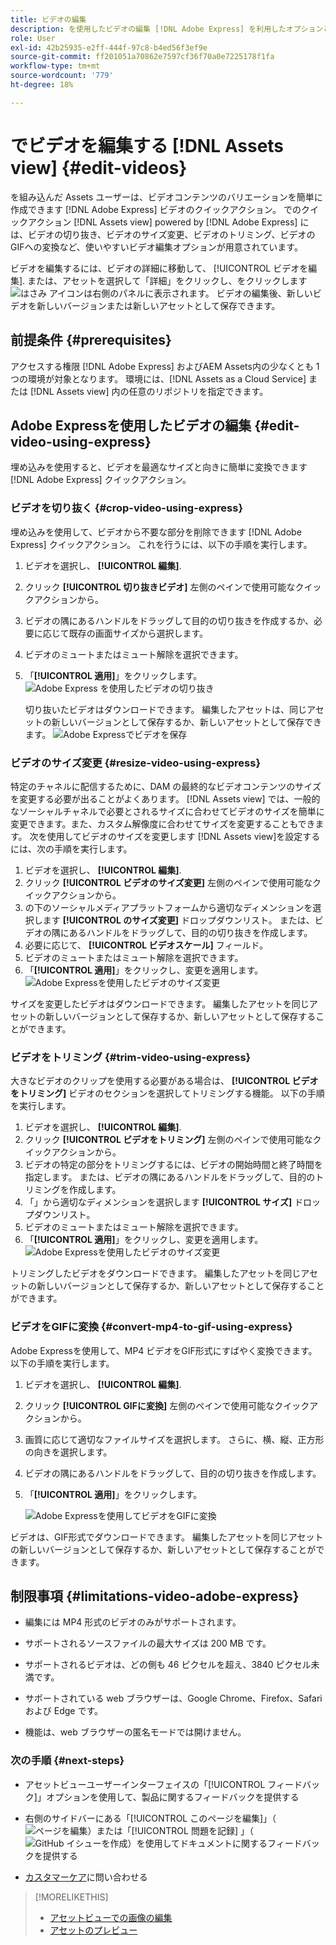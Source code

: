 ```yaml
---
title: ビデオの編集
description: を使用したビデオの編集 [!DNL Adobe Express] を利用したオプションと、更新したビデオをバージョンとして保存します。
role: User
exl-id: 42b25935-e2ff-444f-97c8-b4ed56f3ef9e
source-git-commit: ff201051a70862e7597cf36f70a0e7225178f1fa
workflow-type: tm+mt
source-wordcount: '779'
ht-degree: 18%

---
```


# でビデオを編集する [!DNL Assets view] {#edit-videos}

を組み込んだ Assets ユーザーは、ビデオコンテンツのバリエーションを簡単に作成できます [!DNL Adobe Express] ビデオのクイックアクション。 でのクイックアクション [!DNL Assets view] powered by [!DNL Adobe Express] には、ビデオの切り抜き、ビデオのサイズ変更、ビデオのトリミング、ビデオのGIFへの変換など、使いやすいビデオ編集オプションが用意されています。

ビデオを編集するには、ビデオの詳細に移動して、 [!UICONTROL ビデオを編集]. または、アセットを選択して「詳細」をクリックし、をクリックします ![はさみ](assets/do-not-localize/cut.svg) アイコンは右側のパネルに表示されます。 ビデオの編集後、新しいビデオを新しいバージョンまたは新しいアセットとして保存できます。

## 前提条件 {#prerequisites}

アクセスする権限 [!DNL Adobe Express] およびAEM Assets内の少なくとも 1 つの環境が対象となります。 環境には、[!DNL Assets as a Cloud Service] または [!DNL Assets view] 内の任意のリポジトリを指定できます。

## Adobe Expressを使用したビデオの編集 {#edit-video-using-express}

埋め込みを使用すると、ビデオを最適なサイズと向きに簡単に変換できます [!DNL Adobe Express] クイックアクション。

### ビデオを切り抜く {#crop-video-using-express}

埋め込みを使用して、ビデオから不要な部分を削除できます [!DNL Adobe Express] クイックアクション。 これを行うには、以下の手順を実行します。

1. ビデオを選択し、 **[!UICONTROL 編集]**.
2. クリック **[!UICONTROL 切り抜きビデオ]** 左側のペインで使用可能なクイックアクションから。
3. ビデオの隅にあるハンドルをドラッグして目的の切り抜きを作成するか、必要に応じて既存の画面サイズから選択します。
4. ビデオのミュートまたはミュート解除を選択できます。
5. 「**[!UICONTROL 適用]**」をクリックします。
   ![Adobe Express を使用したビデオの切り抜き](assets/adobe-express-crop-video.png)

   切り抜いたビデオはダウンロードできます。 編集したアセットは、同じアセットの新しいバージョンとして保存するか、新しいアセットとして保存できます。 ![Adobe Expressでビデオを保存](assets/adobe-express-save-video.png)

### ビデオのサイズ変更 {#resize-video-using-express}

特定のチャネルに配信するために、DAM の最終的なビデオコンテンツのサイズを変更する必要が出ることがよくあります。 [!DNL Assets view] では、一般的なソーシャルチャネルで必要とされるサイズに合わせてビデオのサイズを簡単に変更できます。また、カスタム解像度に合わせてサイズを変更することもできます。 次を使用してビデオのサイズを変更します [!DNL Assets view]を設定するには、次の手順を実行します。

1. ビデオを選択し、 **[!UICONTROL 編集]**.
2. クリック **[!UICONTROL ビデオのサイズ変更]** 左側のペインで使用可能なクイックアクションから。
3. の下のソーシャルメディアプラットフォームから適切なディメンションを選択します **[!UICONTROL のサイズ変更]** ドロップダウンリスト。 または、ビデオの隅にあるハンドルをドラッグして、目的の切り抜きを作成します。
4. 必要に応じて、 **[!UICONTROL ビデオスケール]** フィールド。
5. ビデオのミュートまたはミュート解除を選択できます。
6. 「**[!UICONTROL 適用]**」をクリックし、変更を適用します。
   ![Adobe Expressを使用したビデオのサイズ変更](assets/adobe-express-resize-video.png)

サイズを変更したビデオはダウンロードできます。 編集したアセットを同じアセットの新しいバージョンとして保存するか、新しいアセットとして保存することができます。

### ビデオをトリミング {#trim-video-using-express}

大きなビデオのクリップを使用する必要がある場合は、 **[!UICONTROL ビデオをトリミング]** ビデオのセクションを選択してトリミングする機能。 以下の手順を実行します。

1. ビデオを選択し、 **[!UICONTROL 編集]**.
2. クリック **[!UICONTROL ビデオをトリミング]** 左側のペインで使用可能なクイックアクションから。
3. ビデオの特定の部分をトリミングするには、ビデオの開始時間と終了時間を指定します。 または、ビデオの隅にあるハンドルをドラッグして、目的のトリミングを作成します。
4. 「」から適切なディメンションを選択します **[!UICONTROL サイズ]** ドロップダウンリスト。
5. ビデオのミュートまたはミュート解除を選択できます。
6. 「**[!UICONTROL 適用]**」をクリックし、変更を適用します。
   ![Adobe Expressを使用したビデオのサイズ変更](assets/adobe-express-trim-video.png)

トリミングしたビデオをダウンロードできます。 編集したアセットを同じアセットの新しいバージョンとして保存するか、新しいアセットとして保存することができます。

### ビデオをGIFに変換 {#convert-mp4-to-gif-using-express}

Adobe Expressを使用して、MP4 ビデオをGIF形式にすばやく変換できます。 以下の手順を実行します。

1. ビデオを選択し、 **[!UICONTROL 編集]**.
2. クリック **[!UICONTROL GIFに変換]** 左側のペインで使用可能なクイックアクションから。
3. 画質に応じて適切なファイルサイズを選択します。 さらに、横、縦、正方形の向きを選択します。
4. ビデオの隅にあるハンドルをドラッグして、目的の切り抜きを作成します。
5. 「**[!UICONTROL 適用]**」をクリックします。

   ![Adobe Expressを使用してビデオをGIFに変換](assets/adobe-express-convert-video-to-gif.png)

ビデオは、GIF形式でダウンロードできます。 編集したアセットを同じアセットの新しいバージョンとして保存するか、新しいアセットとして保存することができます。

## 制限事項 {#limitations-video-adobe-express}

* 編集には MP4 形式のビデオのみがサポートされます。

* サポートされるソースファイルの最大サイズは 200 MB です。

* サポートされるビデオは、どの側も 46 ピクセルを超え、3840 ピクセル未満です。

* サポートされている web ブラウザーは、Google Chrome、Firefox、Safari および Edge です。

* 機能は、web ブラウザーの匿名モードでは開けません。

### 次の手順 {#next-steps}

* アセットビューユーザーインターフェイスの「[!UICONTROL フィードバック]」オプションを使用して、製品に関するフィードバックを提供する

* 右側のサイドバーにある「[!UICONTROL このページを編集]」（![ページを編集](assets/do-not-localize/edit-page.png)）または「[!UICONTROL 問題を記録] 」（![GitHub イシューを作成](assets/do-not-localize/github-issue.png)）を使用してドキュメントに関するフィードバックを提供する

* [カスタマーケア](https://experienceleague.adobe.com/ja?support-solution=General#support)に問い合わせる

>[!MORELIKETHIS]
>
>* [アセットビューでの画像の編集](edit-images-assets-view.md)
>* [アセットのプレビュー](navigate-assets-view.md)
